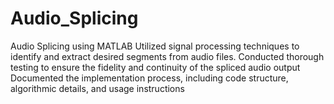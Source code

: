 # Audio_Splicing
Audio Splicing using MATLAB Utilized signal processing techniques to identify and extract desired segments from audio files. Conducted thorough testing to ensure the fidelity and continuity of the spliced audio output Documented the implementation process, including code structure, algorithmic details, and usage instructions
